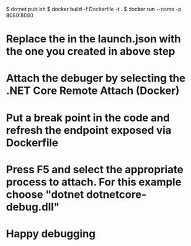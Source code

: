 $ dotnet publish
$ docker build -f Dockerfile -t <docker-image-name> .
$ docker run --name <container-name> -p 8080:8080 <docker-image-name>

# Replace the <container-name> in the launch.json with the one you created in above step
# Attach the debuger by selecting the .NET Core Remote Attach (Docker)
# Put a break point in the code and refresh the endpoint exposed via Dockerfile
# Press F5 and select the appropriate process to attach. For this example choose "dotnet dotnetcore-debug.dll"

# Happy debugging